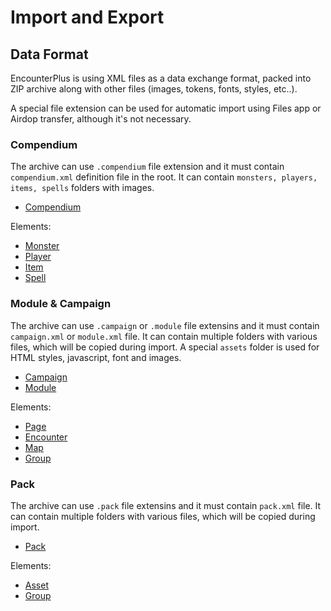 # Import and Export


## Data Format

EncounterPlus is using XML files as a data exchange format, packed into ZIP archive along with other files (images, tokens, fonts, styles, etc..). 

A special file extension can be used for automatic import using Files app or Airdop transfer, although it's not necessary. 

### Compendium

The archive can use `.compendium` file extension and it must contain `compendium.xml` definition file in the root. It can contain `monsters, players, items, spells` folders with images.

* [Compendium ](elements/compendium.md)

Elements: 
* [Monster](elements/monster.md)
* [Player](elements/player.md)
* [Item](elements/item.md)
* [Spell](elements/spell.md)

### Module & Campaign

The archive can use `.campaign` or `.module` file extensins and it must contain `campaign.xml` or `module.xml` file. It can contain multiple folders with various files, which will be copied during import. A special `assets` folder is used for HTML styles, javascript, font and images. 

* [Campaign](elements/campaign.md)
* [Module](elements/module.md)

Elements:
* [Page](elements/page.md)
* [Encounter](elements/encounter.md)
* [Map](elements/map.md)
* [Group](elements/group.md)

### Pack

The archive can use `.pack` file extensins and it must contain `pack.xml` file. It can contain multiple folders with various files, which will be copied during import.

* [Pack](elements/pack.md)

Elements:
* [Asset](elements/asset.md)
* [Group](elements/group.md)